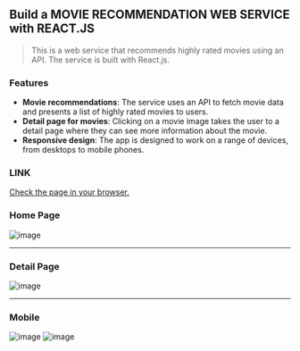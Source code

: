## Build a MOVIE RECOMMENDATION WEB SERVICE with REACT.JS
> This is a web service that recommends highly rated movies using an API. The service is built with React.js.


### Features
- **Movie recommendations**: The service uses an API to fetch movie data and presents a list of highly rated movies to users.
- **Detail page for movies**: Clicking on a movie image takes the user to a detail page where they can see more information about the movie.
- **Responsive design**: The app is designed to work on a range of devices, from desktops to mobile phones.

### LINK
[Check the page in your browser.](https://1shining1.github.io/react_movie_app/)

### Home Page
![image](https://user-images.githubusercontent.com/43771301/226717824-4f3565bf-fdf2-4d1c-a564-9dff3cc64cd9.png)

---

### Detail Page
![image](https://user-images.githubusercontent.com/43771301/226718131-51b5b169-d311-463c-b346-28192b6c3aaa.png)

---

### Mobile
![image](https://user-images.githubusercontent.com/43771301/226719451-761971de-bca6-48b4-ac5c-0b21bb58cac4.png)
![image](https://user-images.githubusercontent.com/43771301/226719911-cfce2ead-3922-48a9-84cb-06a483fb914a.png)

